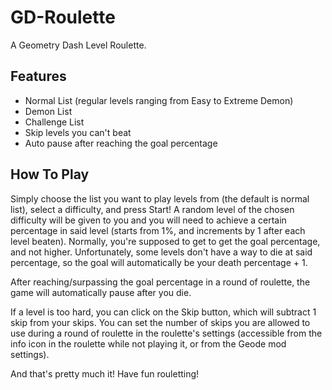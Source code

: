 # GD-Roulette

A Geometry Dash Level Roulette.

## Features

- Normal List (regular levels ranging from Easy to Extreme Demon)
- Demon List
- Challenge List
- Skip levels you can't beat
- Auto pause after reaching the goal percentage

## How To Play

Simply choose the list you want to play levels from (the default is normal list), select a difficulty, and press Start!
A random level of the chosen difficulty will be given to you and you will need to achieve a certain percentage in said level (starts from 1%, and increments by 1 after each level beaten).
Normally, you're supposed to get to get the goal percentage, and not higher. Unfortunately, some levels don't have a way to die at said percentage, so the goal will automatically be your death percentage + 1.

After reaching/surpassing the goal percentage in a round of roulette, the game will automatically pause after you die.

If a level is too hard, you can click on the Skip button, which will subtract 1 skip from your skips. You can set the number of skips you are allowed to use during a round of roulette in the roulette's settings (accessible from the info icon in the roulette while not playing it, or from the Geode mod settings).

And that's pretty much it! Have fun rouletting!

